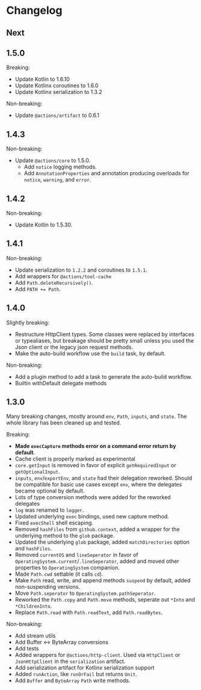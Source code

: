 # Changelog

## Next

## 1.5.0

Breaking:

* Update Kotlin to 1.6.10
* Update Kotlinx coroutines to 1.6.0
* Update Kotlinx serialization to 1.3.2

Non-breaking:

* Update `@actions/artifact` to 0.6.1

## 1.4.3

Non-breaking:

* Update `@actions/core` to 1.5.0.
  * Add `notice` logging methods.
  * Add `AnnotationProperties` and annotation producing overloads for `notice`, `warning`, and `error`.

## 1.4.2

Non-breaking:

* Update Kotlin to 1.5.30.

## 1.4.1

Non-breaking:

* Update serialization to `1.2.2` and coroutines to `1.5.1`.
* Add wrappers for `@actions/tool-cache`
* Add `Path.deleteRecursively()`.
* Add `PATH += Path`.

## 1.4.0

Slightly breaking:

* Restructure HttpClient types. Some classes were replaced by interfaces or typealiases, but breakage should be pretty
  small unless you used the Json client or the legacy json request methods.
* Make the auto-build workflow use the `build` task, by default.

Non-breaking:

* Add a plugin method to add a task to generate the auto-build workflow.
* Builtin withDefault delegate methods

## 1.3.0

Many breaking changes, mostly around `env`, `Path`, `inputs`, and `state`. The whole library has been cleaned up and
tested.

Breaking:

* **Made `execCapture` methods error on a command error return by default**.
* Cache client is properly marked as experimental
* `core.getInput` is removed in favor of explicit `getRequiredInput` or `getOptionalInput`.
* `inputs`, `env`/`exportEnv`, and `state` had their delegation reworked. Should be compatible for basic use cases
  except `env`, where the delegates became optional by default.
* Lots of type conversion methods were added for the reworked delegates
* `log` was renamed to `logger`.
* Updated underlying `exec` bindings, used new capture method.
* Fixed `execShell` shell escaping.
* Removed `hashFiles` from `github.context`, added a wrapper for the underlying method to the `glob` package.
* Updated the underlying `glob` package, added `matchDirectories` option and `hashFiles`.
* Removed `currentOS` and `lineSeperator` in favor of `OperatingSystem.current`/`.lineSeperator`, added and moved other
  properties to `OperatingSystem` companion.
* Made `Path.cwd` settable (it calls `cd`).
* Make `Path` read, write, and append methods `suspend` by default, added non-suspending versions.
* Move `Path.seperator` to `OperatingSystem.pathSeperator`.
* Reworked the `Path.copy` and `Path.move` methods, seperate out `*Into` and `*ChildrenInto`.
* Replace `Path.read` with `Path.readText`, add `Path.readBytes`.

Non-breaking:

* Add stream utils
* Add Buffer <-> ByteArray conversions
* Add tests
* Added wrappers for `@actions/http-client`. Used via `HttpClient` or `JsonHttpClient` in the `serialization` artifact.
* Add serialization artifact for Kotlinx serialization support
* Added `runAction`, like `runOrFail` but returns `Unit`.
* Add `Buffer` and `ByteArray` `Path` write methods.
